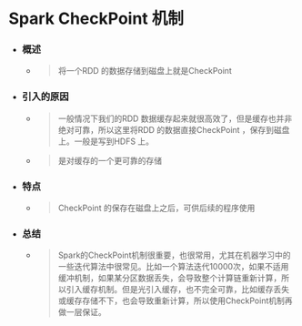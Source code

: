 
# Spark CheckPoint 机制
- ### 概述
    - > 将一个RDD 的数据存储到磁盘上就是CheckPoint
- ### 引入的原因
    - > 一般情况下我们的RDD 数据缓存起来就很高效了，但是缓存也并非绝对可靠，所以这里将RDD 的数据直接CheckPoint ，保存到磁盘上。一般是写到HDFS 上。
    - > 是对缓存的一个更可靠的存储
- ### 特点
    - > CheckPoint 的保存在磁盘上之后，可供后续的程序使用

- ### 总结
    - > Spark的CheckPoint机制很重要，也很常用，尤其在机器学习中的一些迭代算法中很常见。比如一个算法迭代10000次，如果不适用缓冲机制，如果某分区数据丢失，会导致整个计算链重新计算，所以引入缓存机制。但是光引入缓存，也不完全可靠，比如缓存丢失或缓存存储不下，也会导致重新计算，所以使用CheckPoint机制再做一层保证。





